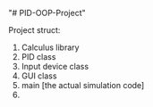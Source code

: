 "# PID-OOP-Project" 

Project struct:
1) Calculus library
2) PID class
3) Input device class
4) GUI class
5) main [the actual simulation code]
6) 
